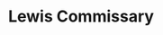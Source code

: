 ---
title: "Lewis Commissary"
url: /joint-base-lewis-mcchord/lewis-commissary/
shop: supermarket
---